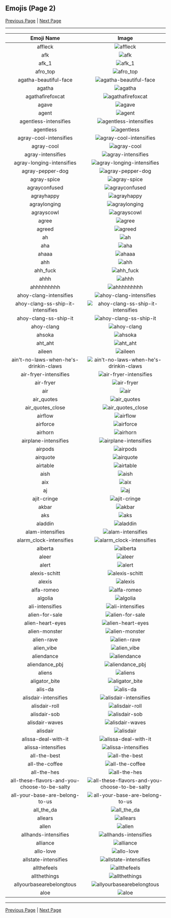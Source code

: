 
## Emojis (Page 2)

[Previous Page](/docs/hc/page-a-0001.md)
  | [Next Page](/docs/hc/page-a-0003.md)

<hr />

|Emoji Name|Image|
| :-: | :-: |
|affleck| ![affleck](/emojis/hc/affleck.jpg)|
|afk| ![afk](/emojis/hc/afk.png)|
|afk_1| ![afk_1](/emojis/hc/afk_1.png)|
|afro_top| ![afro_top](/emojis/hc/afro_top.png)|
|agatha-beautiful-face| ![agatha-beautiful-face](/emojis/hc/agatha-beautiful-face.png)|
|agatha| ![agatha](/emojis/hc/agatha.png)|
|agathafirefoxcat| ![agathafirefoxcat](/emojis/hc/agathafirefoxcat.png)|
|agave| ![agave](/emojis/hc/agave.jpg)|
|agent| ![agent](/emojis/hc/agent.png)|
|agentless-intensifies| ![agentless-intensifies](/emojis/hc/agentless-intensifies.gif)|
|agentless| ![agentless](/emojis/hc/agentless.png)|
|agray-cool-intensifies| ![agray-cool-intensifies](/emojis/hc/agray-cool-intensifies.gif)|
|agray-cool| ![agray-cool](/emojis/hc/agray-cool.png)|
|agray-intensifies| ![agray-intensifies](/emojis/hc/agray-intensifies.gif)|
|agray-longing-intensifies| ![agray-longing-intensifies](/emojis/hc/agray-longing-intensifies.gif)|
|agray-pepper-dog| ![agray-pepper-dog](/emojis/hc/agray-pepper-dog.png)|
|agray-spice| ![agray-spice](/emojis/hc/agray-spice.png)|
|agrayconfused| ![agrayconfused](/emojis/hc/agrayconfused.png)|
|agrayhappy| ![agrayhappy](/emojis/hc/agrayhappy.png)|
|agraylonging| ![agraylonging](/emojis/hc/agraylonging.png)|
|agrayscowl| ![agrayscowl](/emojis/hc/agrayscowl.png)|
|agree| ![agree](/emojis/hc/agree.png)|
|agreed| ![agreed](/emojis/hc/agreed.jpg)|
|ah| ![ah](/emojis/hc/ah.png)|
|aha| ![aha](/emojis/hc/aha.png)|
|ahaaa| ![ahaaa](/emojis/hc/ahaaa.jpg)|
|ahh| ![ahh](/emojis/hc/ahh.png)|
|ahh_fuck| ![ahh_fuck](/emojis/hc/ahh_fuck.png)|
|ahhh| ![ahhh](/emojis/hc/ahhh.gif)|
|ahhhhhhhhh| ![ahhhhhhhhh](/emojis/hc/ahhhhhhhhh.gif)|
|ahoy-clang-intensifies| ![ahoy-clang-intensifies](/emojis/hc/ahoy-clang-intensifies.gif)|
|ahoy-clang-ss-ship-it-intensifies| ![ahoy-clang-ss-ship-it-intensifies](/emojis/hc/ahoy-clang-ss-ship-it-intensifies.gif)|
|ahoy-clang-ss-ship-it| ![ahoy-clang-ss-ship-it](/emojis/hc/ahoy-clang-ss-ship-it.png)|
|ahoy-clang| ![ahoy-clang](/emojis/hc/ahoy-clang.png)|
|ahsoka| ![ahsoka](/emojis/hc/ahsoka.png)|
|aht_aht| ![aht_aht](/emojis/hc/aht_aht.jpg)|
|aileen| ![aileen](/emojis/hc/aileen.png)|
|ain't-no-laws-when-he's-drinkin-claws| ![ain't-no-laws-when-he's-drinkin-claws](/emojis/hc/ain't-no-laws-when-he's-drinkin-claws.png)|
|air-fryer-intensifies| ![air-fryer-intensifies](/emojis/hc/air-fryer-intensifies.gif)|
|air-fryer| ![air-fryer](/emojis/hc/air-fryer.png)|
|air| ![air](/emojis/hc/air.png)|
|air_quotes| ![air_quotes](/emojis/hc/air_quotes.gif)|
|air_quotes_close| ![air_quotes_close](/emojis/hc/air_quotes_close.gif)|
|airflow| ![airflow](/emojis/hc/airflow.png)|
|airforce| ![airforce](/emojis/hc/airforce.png)|
|airhorn| ![airhorn](/emojis/hc/airhorn.png)|
|airplane-intensifies| ![airplane-intensifies](/emojis/hc/airplane-intensifies.gif)|
|airpods| ![airpods](/emojis/hc/airpods.png)|
|airquote| ![airquote](/emojis/hc/airquote.gif)|
|airtable| ![airtable](/emojis/hc/airtable.png)|
|aish| ![aish](/emojis/hc/aish.gif)|
|aix| ![aix](/emojis/hc/aix.jpg)|
|aj| ![aj](/emojis/hc/aj.png)|
|ajit-cringe| ![ajit-cringe](/emojis/hc/ajit-cringe.png)|
|akbar| ![akbar](/emojis/hc/akbar.jpg)|
|aks| ![aks](/emojis/hc/aks.png)|
|aladdin| ![aladdin](/emojis/hc/aladdin.png)|
|alam-intensifies| ![alam-intensifies](/emojis/hc/alam-intensifies.gif)|
|alarm_clock-intensifies| ![alarm_clock-intensifies](/emojis/hc/alarm_clock-intensifies.gif)|
|alberta| ![alberta](/emojis/hc/alberta.png)|
|aleer| ![aleer](/emojis/hc/aleer.jpg)|
|alert| ![alert](/emojis/hc/alert.gif)|
|alexis-schitt| ![alexis-schitt](/emojis/hc/alexis-schitt.png)|
|alexis| ![alexis](/emojis/hc/alexis.jpg)|
|alfa-romeo| ![alfa-romeo](/emojis/hc/alfa-romeo.png)|
|algolia| ![algolia](/emojis/hc/algolia.png)|
|ali-intensifies| ![ali-intensifies](/emojis/hc/ali-intensifies.gif)|
|alien-for-sale| ![alien-for-sale](/emojis/hc/alien-for-sale.png)|
|alien-heart-eyes| ![alien-heart-eyes](/emojis/hc/alien-heart-eyes.png)|
|alien-monster| ![alien-monster](/emojis/hc/alien-monster.gif)|
|alien-rave| ![alien-rave](/emojis/hc/alien-rave.gif)|
|alien_vibe| ![alien_vibe](/emojis/hc/alien_vibe.gif)|
|aliendance| ![aliendance](/emojis/hc/aliendance.gif)|
|aliendance_pbj| ![aliendance_pbj](/emojis/hc/aliendance_pbj.gif)|
|aliens| ![aliens](/emojis/hc/aliens.png)|
|aligator_bite| ![aligator_bite](/emojis/hc/aligator_bite.gif)|
|alis-da| ![alis-da](/emojis/hc/alis-da.png)|
|alisdair-intensifies| ![alisdair-intensifies](/emojis/hc/alisdair-intensifies.gif)|
|alisdair-roll| ![alisdair-roll](/emojis/hc/alisdair-roll.gif)|
|alisdair-sob| ![alisdair-sob](/emojis/hc/alisdair-sob.png)|
|alisdair-waves| ![alisdair-waves](/emojis/hc/alisdair-waves.gif)|
|alisdair| ![alisdair](/emojis/hc/alisdair.png)|
|alissa-deal-with-it| ![alissa-deal-with-it](/emojis/hc/alissa-deal-with-it.gif)|
|alissa-intensifies| ![alissa-intensifies](/emojis/hc/alissa-intensifies.gif)|
|all-the-best| ![all-the-best](/emojis/hc/all-the-best.png)|
|all-the-coffee| ![all-the-coffee](/emojis/hc/all-the-coffee.png)|
|all-the-hes| ![all-the-hes](/emojis/hc/all-the-hes.png)|
|all-these-flavors-and-you-choose-to-be-salty| ![all-these-flavors-and-you-choose-to-be-salty](/emojis/hc/all-these-flavors-and-you-choose-to-be-salty.png)|
|all-your-base-are-belong-to-us| ![all-your-base-are-belong-to-us](/emojis/hc/all-your-base-are-belong-to-us.jpg)|
|all_the_da| ![all_the_da](/emojis/hc/all_the_da.png)|
|allears| ![allears](/emojis/hc/allears.gif)|
|allen| ![allen](/emojis/hc/allen.jpg)|
|allhands-intensifies| ![allhands-intensifies](/emojis/hc/allhands-intensifies.gif)|
|alliance| ![alliance](/emojis/hc/alliance.png)|
|allo-love| ![allo-love](/emojis/hc/allo-love.gif)|
|allstate-intensifies| ![allstate-intensifies](/emojis/hc/allstate-intensifies.gif)|
|allthefeels| ![allthefeels](/emojis/hc/allthefeels.png)|
|allthethings| ![allthethings](/emojis/hc/allthethings.png)|
|allyourbasearebelongtous| ![allyourbasearebelongtous](/emojis/hc/allyourbasearebelongtous.gif)|
|aloe| ![aloe](/emojis/hc/aloe.png)|

<hr/>

[Previous Page](/docs/hc/page-a-0001.md)
  | [Next Page](/docs/hc/page-a-0003.md)
